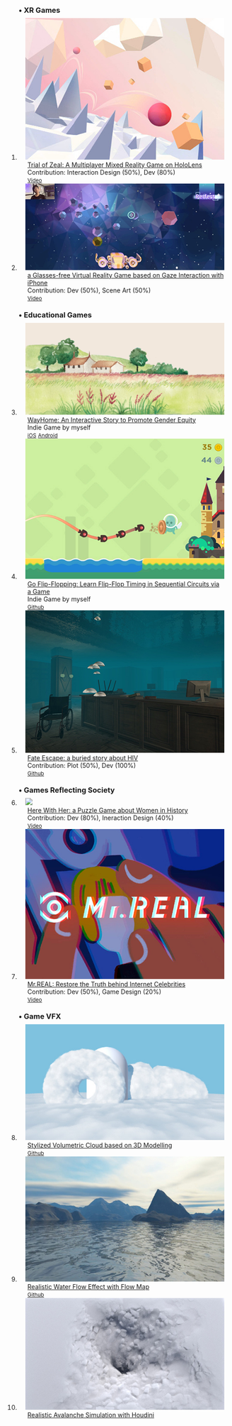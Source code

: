 <div class="publications">
<ol class="bibliography">

<h3 id="XR" style="margin: 10px 0px 8px;">• XR Games</h3>
<li>
<div class="pub-row">
  <div class="col-sm-3 abbr" style="position: relative;padding-right: 15px;padding-left: 15px;">
    <img src="assets/img/XR1_hololens.png" class="teaser img-fluid z-depth-1">
    <!-- <abbr class="badge">MR Game</abbr> -->
  </div>

  <div class="col-sm-9" style="position: relative;padding-right: 15px;padding-left: 20px;">
    <div class="title"><a href="https://www.youtube.com/watch?v=4gedNJmVAP4" target="_blank">Trial of Zeal: A Multiplayer Mixed Reality Game on HoloLens</a></div>
    <div class="author">Contribution: Interaction Design (50%), Dev (80%)</div>
    <div class="links">
      <a href="https://www.youtube.com/watch?v=4gedNJmVAP4" class="btn btn-sm z-depth-0" role="button" target="_blank" style="font-size:12px;">Video</a>
    </div>
  </div>
</div>
</li>

<li>
<div class="pub-row">
  <div class="col-sm-3 abbr" style="position: relative;padding-right: 15px;padding-left: 15px;">
    <img src="assets/img/XR2_iphoneX.png" class="teaser img-fluid z-depth-1">
    <!-- <abbr class="badge">VR Game</abbr> -->
  </div>

  <div class="col-sm-9" style="position: relative;padding-right: 15px;padding-left: 20px;">
    <div class="title"><a href="https://youtu.be/WtkFE1TVr0I" target="_blank">a Glasses-free Virtual Reality Game based on Gaze Interaction with iPhone</a></div>
    <div class="author">Contribution: Dev (50%), Scene Art (50%)</div>
    <div class="links">
      <a href="https://youtu.be/WtkFE1TVr0I" class="btn btn-sm z-depth-0" role="button" target="_blank" style="font-size:12px;">Video</a>
    </div>
  </div>
</div>
</li>
  

<h3 id="EduGames" style="margin: 20px 0px 8px;">• Educational Games</h3>
<li>
<div class="pub-row">
  <div class="col-sm-3 abbr" style="position: relative;padding-right: 15px;padding-left: 15px;">
    <img src="assets/img/EDU1_Rainbow.png" class="teaser img-fluid z-depth-1">
    <!-- <abbr class="badge">Equity</abbr> -->
  </div>

  <div class="col-sm-9" style="position: relative;padding-right: 15px;padding-left: 20px;">
    <div class="title"><a href="https://mp.weixin.qq.com/s/YRoKDeevJW6qhi3KQGKc3A" target="_blank">WayHome: An Interactive Story to Promote Gender Equity</a></div>
    <div class="author">Indie Game by myself</div>
    <div class="links">
      <a href="https://apps.apple.com/app/id6446995626" class="btn btn-sm z-depth-0" role="button" target="_blank" style="font-size:12px;">iOS</a>
      <a href="https://qowt2eb590.feishu.cn/docx/Ffg5dSliaoWwjvxrDBvcK5mXnhe" class="btn btn-sm z-depth-0" role="button" target="_blank" style="font-size:12px;">Android</a>
      <!-- <a href="https://mp.weixin.qq.com/s/YRoKDeevJW6qhi3KQGKc3A" class="btn btn-sm z-depth-0" role="button" target="_blank" style="font-size:12px;">Intro</a> -->
    </div>
  </div>
</div>
</li>

<li>
<div class="pub-row">
  <div class="col-sm-3 abbr" style="position: relative;padding-right: 15px;padding-left: 15px;">
    <img src="assets/img/EDU2_EE.png" class="teaser img-fluid z-depth-1">
    <!-- <abbr class="badge">Circuit</abbr> -->
  </div>

  <div class="col-sm-9" style="position: relative;padding-right: 15px;padding-left: 20px;">
    <div class="title"><a href="https://github.com/ShuchangXu/Go-Flip-fLopping" target="_blank">Go Flip-Flopping: Learn Flip-Flop Timing in Sequential Circuits via a Game</a></div>
    <div class="author">Indie Game by myself</div>
    <div class="links">
      <a href="https://github.com/ShuchangXu/Go-Flip-fLopping" class="btn btn-sm z-depth-0" role="button" target="_blank" style="font-size:12px;">Github</a>
    </div>
  </div>
</div>
</li>

<li>
<div class="pub-row">
  <div class="col-sm-3 abbr" style="position: relative;padding-right: 15px;padding-left: 15px;">
    <img src="assets/img/EDU3_AIDS.png" class="teaser img-fluid z-depth-1">
    <!-- <abbr class="badge">Equity</abbr> -->
  </div>

  <div class="col-sm-9" style="position: relative;padding-right: 15px;padding-left: 20px;">
    <div class="title"><a href="https://github.com/ShuchangXu/fateEscape" target="_blank">Fate Escape: a buried story about HIV</a></div>
    <div class="author">Contribution: Plot (50%), Dev (100%)</div>
    <div class="links">
      <a href="https://github.com/ShuchangXu/fateEscape" class="btn btn-sm z-depth-0" role="button" target="_blank" style="font-size:12px;">Github</a>
    </div>
  </div>
</div>
</li>

<h3 id="GameSocial" style="margin: 20px 0px 8px;">• Games Reflecting Society</h3>
<li>
<div class="pub-row">
  <div class="col-sm-3 abbr" style="position: relative;padding-right: 15px;padding-left: 15px;">
    <img src="assets/img/FUN1_Her.png" class="teaser img-fluid z-depth-1">
    <!-- <abbr class="badge">Equity</abbr> -->
  </div>

  <div class="col-sm-9" style="position: relative;padding-right: 15px;padding-left: 20px;">
    <div class="title"><a href="https://youtu.be/Sq1LErRnsE0" target="_blank">Here With Her: a Puzzle Game about Women in History</a></div>
    <div class="author">Contribution: Dev (80%), Ineraction Design (40%)</div>
    <div class="links">
      <a href="https://youtu.be/Sq1LErRnsE0" class="btn btn-sm z-depth-0" role="button" target="_blank" style="font-size:12px;">Video</a>
    </div>
  </div>
</div>
</li>

<li>
<div class="pub-row">
  <div class="col-sm-3 abbr" style="position: relative;padding-right: 15px;padding-left: 15px;">
    <img src="assets/img/FUN2_MrREAL.png" class="teaser img-fluid z-depth-1">
    <!-- <abbr class="badge">Truth</abbr> -->
  </div>

  <div class="col-sm-9" style="position: relative;padding-right: 15px;padding-left: 20px;">
    <div class="title"><a href="https://youtu.be/d06zUiQLdrg" target="_blank">Mr.REAL: Restore the Truth behind Internet Celebrities</a></div>
    <div class="author">Contribution: Dev (50%), Game Design (20%)</div>
    <div class="links">
      <a href="https://youtu.be/d06zUiQLdrg" class="btn btn-sm z-depth-0" role="button" target="_blank" style="font-size:12px;">Video</a>
    </div>
  </div>
</div>
</li>

<h3 id="Rendering" style="margin: 20px 0px 8px;">• Game VFX</h3>
<li>
<div class="pub-row">
  <div class="col-sm-3 abbr" style="position: relative;padding-right: 15px;padding-left: 15px;">
    <img src="assets/img/RTR2_Cloud.png" class="teaser img-fluid z-depth-1">
    <!-- <abbr class="badge">Cloud</abbr> -->
  </div>

  <div class="col-sm-9" style="position: relative;padding-right: 15px;padding-left: 20px;">
    <div class="title"><a href="https://github.com/ShuchangXu/VolumeCloud" target="_blank">Stylized Volumetric Cloud based on 3D Modelling</a></div>
    <div class="links">
      <a href="https://github.com/ShuchangXu/VolumeCloud" class="btn btn-sm z-depth-0" role="button" target="_blank" style="font-size:12px;">Github</a>
    </div>
  </div>
</div>
</li>

<li>
<div class="pub-row">
  <div class="col-sm-3 abbr" style="position: relative;padding-right: 15px;padding-left: 15px;">
    <img src="assets/img/RTR3_Flow.png" class="teaser img-fluid z-depth-1">
    <!-- <abbr class="badge">Water</abbr> -->
  </div>

  <div class="col-sm-9" style="position: relative;padding-right: 15px;padding-left: 20px;">
    <div class="title"><a href="https://github.com/ShuchangXu/ComputerGraphics/blob/master/2.TerrainEngine(A6)/Report.md" target="_blank">Realistic Water Flow Effect with Flow Map</a></div>
    <div class="links">
      <a href="https://github.com/ShuchangXu/ComputerGraphics/blob/master/2.TerrainEngine(A6)/Report.md" class="btn btn-sm z-depth-0" role="button" target="_blank" style="font-size:12px;">Github</a>
    </div>
  </div>
</div>
</li>

<li>
<div class="pub-row">
  <div class="col-sm-3 abbr" style="position: relative;padding-right: 15px;padding-left: 15px;">
    <img src="assets/img/RTR1_Avalanche.png" class="teaser img-fluid z-depth-1">
    <!-- <abbr class="badge">Water</abbr> -->
  </div>

  <div class="col-sm-9" style="position: relative;padding-right: 15px;padding-left: 20px;">
    <div class="title"><a href="" target="_blank">Realistic Avalanche Simulation with Houdini</a></div>
    <div class="links">
    </div>
  </div>
</div>
</li>
  
<br>

</ol>
</div>
